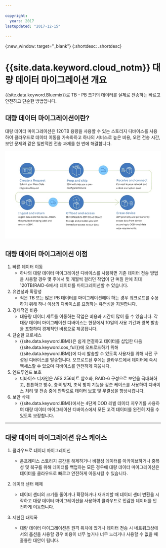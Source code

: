 ```yaml
---

copyright:
  years: 2017
lastupdated: "2017-12-15"

---
```

{:new_window: target="_blank"}
{:shortdesc: .shortdesc}

# {{site.data.keyword.cloud_notm}} 대량 데이터 마이그레이션 개요

{{site.data.keyword.Bluemix}}로 TB - PB 크기의 데이터를 실제로 전송하는 빠르고 안전하고 단순한 방법입니다.

## 대량 데이터 마이그레이션이란?

대량 데이터 마이그레이션은 120TB 용량을 사용할 수 있는 스토리지 디바이스를 사용하여 클라우드로 데이터 이동을 가속화하고 하나의 서비스로 높은 비용, 오랜 전송 시간, 보안 문제와 같은 일반적인 전송 과제를 한 번에 해결합니다.

![대량 데이터 마이그레이션 프로세스 플로우](/images/MDMSWorkflow.png)

## 대량 데이터 마이그레이션 이점
1. 빠른 데이터 이동
    - 하나의 대량 데이터 마이그레이션 디바이스를 사용하면 기존 데이터 전송 방법을 사용할 경우 몇 주에서 몇 개월씩 걸리던 작업이 단 며칠 만에 최대 120TB(RAID-6에서) 데이터를 마이그레이션할 수 있습니다.
2. 유연성과 확장성
    - 적은 TB 또는 많은 PB 데이터를 마이그레이션해야 하는 경우 워크로드를 수용하기 위해 하나 이상의 디바이스를 요청하는 유연성을 지원합니다.
3. 경제적인 비용
    - 대용량 데이터 세트를 이동하는 작업은 비용과 시간이 많이 들 수 있습니다. 각 대량 데이터 마이그레이션 디바이스는 현장에서 10일의 사용 기간과 왕복 발송을 포함하여 경제적인 비용으로 제공됩니다. 
4. 단순한 프로세스
    - {{site.data.keyword.IBM}}은 쉽게 연결하고 데이터를 삽입한 다음 {{site.data.keyword.cos_full}}에 오프로드하기 위해 {{site.data.keyword.IBM}}에 다시 발송할 수 있도록 사용자를 위해 사전 구성된 디바이스를 발송합니다. 오프로드된 후에는 클라우드에서 데이터에 즉시 액세스할 수 있으며 디바이스를 안전하게 지웁니다.
5. 엔드투엔드 보호
    - 디바이스 디자인은 AES 256비트 암호화, RAID-6 구성으로 보안을 극대화하고, 튼튼하고 방수, 충격 방지, 조작 방지 기능을 갖춘 케이스를 사용하여 디바이스 처리 및 전송 중에 안팍으로 데이터 보호 및 무결성을 향상시킵니다.
6. 보안 삭제
    - {{site.data.keyword.IBM}}에서는 4단계 DOD 레벨 데이터 지우기를 사용하여 대량 데이터 마이그레이션 디바이스에서 모든 고객 데이터를 완전히 지울 수 있도록 보장합니다.
    
    
<hr>


## 대량 데이터 마이그레이션 유스 케이스
1. 클라우드로 데이터 마이그레이션
    - 온프레미스 스토리지 공간을 해제하거나 비활성 데이터를 아카이브하거나 중복성 및 복구를 위해 데이터를 백업하는 모든 경우에 대량 데이터 마이그레이션은 데이터를 클라우드로 빠르고 안전하게 이동시킬 수 있습니다.

2. 데이터 센터 해체
    - 데이터 센터의 크기를 줄이거나 확장하거나 재배치할 때 데이터 센터 변환을 시작하고 대량 데이터 마이그레이션을 사용하여 클라우드로 민감한 데이터를 안전하게 이동합니다.

3. 제한된 대역폭
    - 대량 데이터 마이그레이션은 원격 위치에 있거나 데이터 전송 시 네트워크상에서의 옵션을 사용할 경우 비용이 너무 높거나 너무 느리거나 사용할 수 없을 때 훌륭한 대안이 됩니다.
